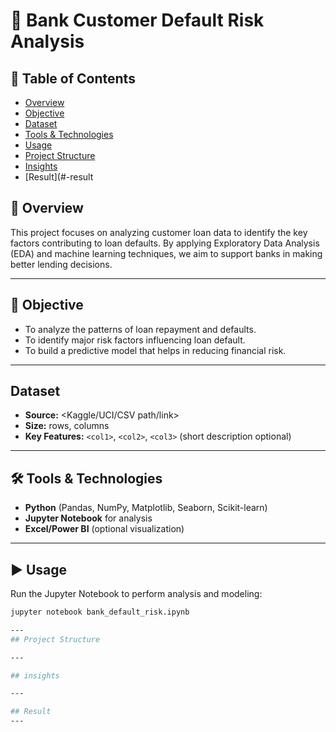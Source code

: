 # 🏦 Bank Customer Default Risk Analysis

## 📖 Table of Contents

- [Overview](#-overview)
- [Objective](#-objective)
- [Dataset](#-dataset)
- [Tools & Technologies](#-tools--technologies)
- [Usage](#-usage)
- [Project Structure](#-project-structure)
- [Insights](#-insights)
- [Result](#-result

## 🔹 Overview
This project focuses on analyzing customer loan data to identify the key factors contributing to loan defaults. By applying Exploratory Data Analysis (EDA) and machine learning techniques, we aim to support banks in making better lending decisions.

---

## 🎯 Objective
- To analyze the patterns of loan repayment and defaults.  
- To identify major risk factors influencing loan default.  
- To build a predictive model that helps in reducing financial risk. 

---

## Dataset
- **Source:** <Kaggle/UCI/CSV path/link>
- **Size:** <rows> rows, <cols> columns
- **Key Features:** `<col1>`, `<col2>`, `<col3>` (short description optional)

---

## 🛠 Tools & Technologies
- **Python** (Pandas, NumPy, Matplotlib, Seaborn, Scikit-learn)  
- **Jupyter Notebook** for analysis  
- **Excel/Power BI** (optional visualization)  

---

## ▶️ Usage
Run the Jupyter Notebook to perform analysis and modeling:  
```bash
jupyter notebook bank_default_risk.ipynb

---
## Project Structure

---

## insights

---

## Result
---
